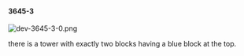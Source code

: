 #### 3645-3
![dev-3645-3-0.png](https://github.com/lil-lab/nlvr/raw/master/nlvr/dev/images/0/dev-3645-3-0.png "dev-3645-3-0.png")

there is a tower with exactly two blocks having a blue block at the top.